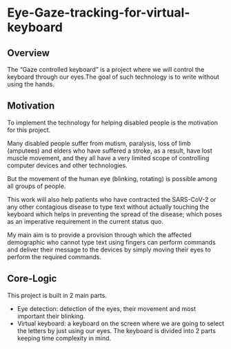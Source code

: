# Eye-Gaze-tracking-for-virtual-keyboard

## Overview 
The “Gaze controlled keyboard” is a project where we will control the keyboard through our eyes.The goal of such technology is to write without using the hands. 


## Motivation 
To implement the technology for helping disabled people is the motivation for this project.

Many disabled people suffer from mutism, paralysis, loss of limb (amputees) and elders who have suffered a stroke, as a result, have lost muscle movement, and they all have a very limited scope of controlling computer devices and other technologies.

But the movement of the human eye (blinking, rotating) is possible among all groups of people.

This work will also help patients who have contracted the SARS-CoV-2 or any other contagious disease to type text without actually touching the keyboard which helps in preventing the spread of the disease; which poses as an imperative requirement in the current status quo.

My main aim is to provide a provision through which the affected demographic who cannot type text using fingers can perform commands and deliver their message to the devices by simply moving their eyes to perform the required commands.


## Core-Logic
This project is built in 2 main parts.
  * Eye detection: detection of the eyes, their movement and most important their blinking.
  * Virtual keyboard: a keyboard on the screen where we are going to select the letters by just using our eyes. The keyboard is divided into 2 parts keeping time complexity in                           mind.
